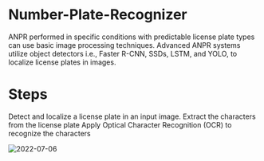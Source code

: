 # Number-Plate-Recognizer
ANPR performed in specific conditions with predictable license plate types can use basic image processing techniques.
Advanced ANPR systems utilize object detectors i.e., Faster R-CNN, SSDs, LSTM, and YOLO, to localize license plates in images.

# Steps
Detect and localize a license plate in an input image.
Extract the characters from the license plate
Apply Optical Character Recognition (OCR) to recognize the characters

![2022-07-06](https://user-images.githubusercontent.com/85798077/177431782-82ecc9e8-5a41-4a19-a47c-c61fa1dffad0.png)
